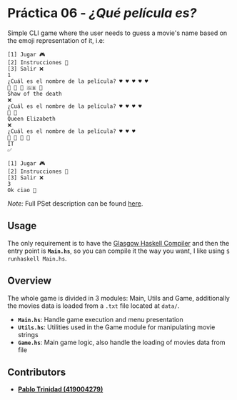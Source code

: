 # Práctica 06 - *¿Qué película es?*

Simple CLI game where the user needs to guess a movie's name based on
the emoji representation of it, i.e:

```
[1] Jugar 🎮
[2] Instrucciones 📜
[3] Salir ❌
1
¿Cuál es el nombre de la película? ♥️ ♥️ ♥️ ♥️ ♥️
💉 💉 🚽 🇬🇧 👨
Shaw of the death
❌
¿Cuál es el nombre de la película? ♥️ ♥️ ♥️ ♥️
👸 📓
Queen Elizabeth
❌
¿Cuál es el nombre de la película? ♥️ ♥️ ♥️
🎪 🎈 🔪 👦
IT
✅

[1] Jugar 🎮
[2] Instrucciones 📜
[3] Salir ❌
3
Ok ciao 👋
```

*Note:* Full PSet description can be found [here](http://lenguajesfc.com/Discretas-javi/ed_20191_p06.html).

## Usage

The only requirement is to have the [Glasgow Haskell Compiler](https://www.haskell.org/ghc/)
and then the entry point is **`Main.hs`**, so you can compile it the way you want, I like
using `$ runhaskell Main.hs`.

## Overview

The whole game is divided in 3 modules: Main, Utils and Game, additionally the
movies data is loaded from a `.txt` file located at `data/`.

* **`Main.hs`**: Handle game execution and menu presentation
* **`Utils.hs`**: Utilities used in the Game module for manipulating movie strings
* **`Game.hs`**: Main game logic, also handle the loading of movies data from file

## Contributors

* [**Pablo Trinidad (419004279)**](https://github.com/pablotrinidad)
